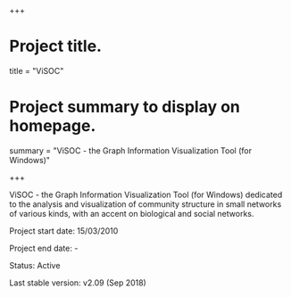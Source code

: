 +++
# Project title.
title = "ViSOC"

# Project summary to display on homepage.
summary = "ViSOC - the Graph Information Visualization Tool (for Windows)"

+++

ViSOC - the Graph Information Visualization Tool (for Windows) dedicated to the analysis and visualization of community structure in small networks of various kinds, with an accent on biological and social networks.

Project start date: 15/03/2010

Project end date: -

Status: Active

Last stable version: v2.09 (Sep 2018)
